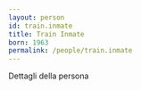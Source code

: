 ```yaml
---
layout: person
id: train.inmate
title: Train Inmate
born: 1963
permalink: /people/train.inmate
---
```


Dettagli della persona 
